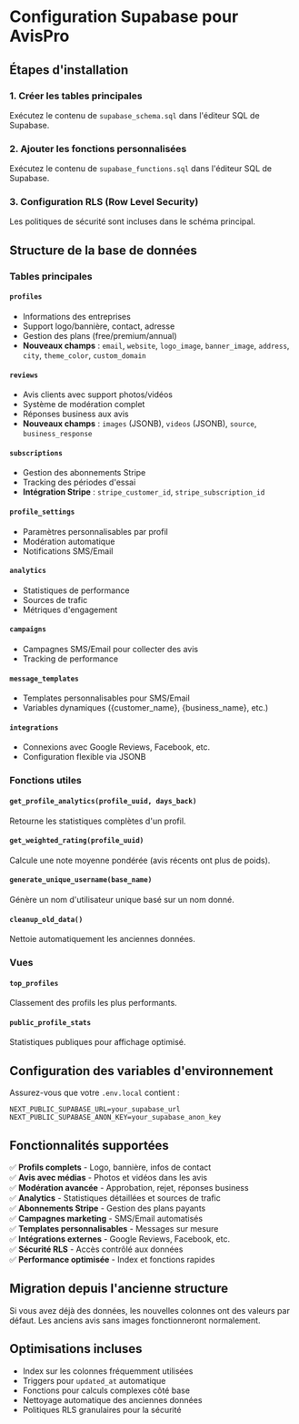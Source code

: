 # Configuration Supabase pour AvisPro

## Étapes d'installation

### 1. Créer les tables principales
Exécutez le contenu de `supabase_schema.sql` dans l'éditeur SQL de Supabase.

### 2. Ajouter les fonctions personnalisées
Exécutez le contenu de `supabase_functions.sql` dans l'éditeur SQL de Supabase.

### 3. Configuration RLS (Row Level Security)
Les politiques de sécurité sont incluses dans le schéma principal.

## Structure de la base de données

### Tables principales

#### `profiles`
- Informations des entreprises
- Support logo/bannière, contact, adresse
- Gestion des plans (free/premium/annual)
- **Nouveaux champs** : `email`, `website`, `logo_image`, `banner_image`, `address`, `city`, `theme_color`, `custom_domain`

#### `reviews`
- Avis clients avec support photos/vidéos
- Système de modération complet
- Réponses business aux avis
- **Nouveaux champs** : `images` (JSONB), `videos` (JSONB), `source`, `business_response`

#### `subscriptions`
- Gestion des abonnements Stripe
- Tracking des périodes d'essai
- **Intégration Stripe** : `stripe_customer_id`, `stripe_subscription_id`

#### `profile_settings`
- Paramètres personnalisables par profil
- Modération automatique
- Notifications SMS/Email

#### `analytics`
- Statistiques de performance
- Sources de trafic
- Métriques d'engagement

#### `campaigns`
- Campagnes SMS/Email pour collecter des avis
- Tracking de performance

#### `message_templates`
- Templates personnalisables pour SMS/Email
- Variables dynamiques ({customer_name}, {business_name}, etc.)

#### `integrations`
- Connexions avec Google Reviews, Facebook, etc.
- Configuration flexible via JSONB

### Fonctions utiles

#### `get_profile_analytics(profile_uuid, days_back)`
Retourne les statistiques complètes d'un profil.

#### `get_weighted_rating(profile_uuid)`
Calcule une note moyenne pondérée (avis récents ont plus de poids).

#### `generate_unique_username(base_name)`
Génère un nom d'utilisateur unique basé sur un nom donné.

#### `cleanup_old_data()`
Nettoie automatiquement les anciennes données.

### Vues

#### `top_profiles`
Classement des profils les plus performants.

#### `public_profile_stats`
Statistiques publiques pour affichage optimisé.

## Configuration des variables d'environnement

Assurez-vous que votre `.env.local` contient :

```
NEXT_PUBLIC_SUPABASE_URL=your_supabase_url
NEXT_PUBLIC_SUPABASE_ANON_KEY=your_supabase_anon_key
```

## Fonctionnalités supportées

✅ **Profils complets** - Logo, bannière, infos de contact  
✅ **Avis avec médias** - Photos et vidéos dans les avis  
✅ **Modération avancée** - Approbation, rejet, réponses business  
✅ **Analytics** - Statistiques détaillées et sources de trafic  
✅ **Abonnements Stripe** - Gestion des plans payants  
✅ **Campagnes marketing** - SMS/Email automatisés  
✅ **Templates personnalisables** - Messages sur mesure  
✅ **Intégrations externes** - Google Reviews, Facebook, etc.  
✅ **Sécurité RLS** - Accès contrôlé aux données  
✅ **Performance optimisée** - Index et fonctions rapides  

## Migration depuis l'ancienne structure

Si vous avez déjà des données, les nouvelles colonnes ont des valeurs par défaut. Les anciens avis sans images fonctionneront normalement.

## Optimisations incluses

- Index sur les colonnes fréquemment utilisées
- Triggers pour `updated_at` automatique  
- Fonctions pour calculs complexes côté base
- Nettoyage automatique des anciennes données
- Politiques RLS granulaires pour la sécurité